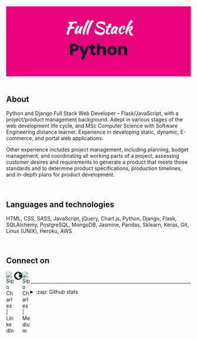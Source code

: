 <br align = "center">
  <img src = "img/full-stack-python.jpg">
  <br>

<br>

<h2>About</h2>

<p>Python and Django Full Stack Web Developer – Flask/JavaScript, with a project/product management background. Adept in various stages of the web development life cycle, and MSc Computer Science with Software Engineering distance learner. Experience in developing static, dynamic, E-commerce, and portal web applications.</p>

<p>Other experience includes project management, including planning, budget management, and coordinating all working parts of a project, assessing customer desires and requirements to generate a product that meets those standards and to determine product specifications, production timelines, and in-depth plans for product development.</p>

<br>

<h2>Languages and technologies</h2>

<p>HTML, CSS, SASS, JavaScript, jQuery, Chart.js, Python, Django, Flask, SQLAlchemy, PostgreSQL, MongoDB, Jasmine, Pandas, Sklearn, Keras, Git, Linux (UNIX), Heroku, AWS</p>

<br>

<h2>Connect on</h2>

[<img align="left" alt="Sipo Charles | LinkedIn" width="22px" src="https://cdn.jsdelivr.net/npm/simple-icons@v3/icons/linkedin.svg" />][linkedin]
[<img align="left" alt="sipo.io" width="22px" src="https://raw.githubusercontent.com/iconic/open-iconic/master/svg/globe.svg" />][website]
[<img align="left" alt="Sipo Charles | Medium" width="22px" src="https://cdn.jsdelivr.net/npm/simple-icons@v3/icons/medium.svg" />][medium]

<br />

---

<details>
  <summary>:zap: Github stats</summary>

  <img align="left" alt="sipostudent's Github Stats" src="https://github-readme-stats.vercel.app/api?username=sipostudent&count_private=true&hide=issues,contribs&show_icons=true&hide_border=true" />

</details>

[website]: https://www.sipo.io/
[medium]: https://medium.com/@sipocharles18
[linkedin]: https://www.linkedin.com/in/sipo-cyrus-charles/